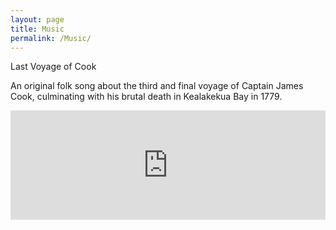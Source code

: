 ```yaml
---
layout: page
title: Music
permalink: /Music/
---
```



Last Voyage of Cook

An original folk song about the third and final voyage of Captain James Cook, culminating with his brutal death in Kealakekua Bay in 1779.
  
<iframe width="100%" height="175" scrolling="no" frameborder="no" src="https://w.soundcloud.com/player/?url=https%3A//api.soundcloud.com/tracks/197353252&amp;auto_play=false&amp;hide_related=false&amp;show_comments=true&amp;show_user=true&amp;show_reposts=false&amp;visual=true"></iframe>
